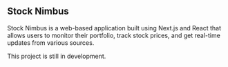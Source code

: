 ## Stock Nimbus

Stock Nimbus is a web-based application built using Next.js and React that allows users to monitor their portfolio, track stock prices, and get real-time updates from various sources. 

This project is still in development.